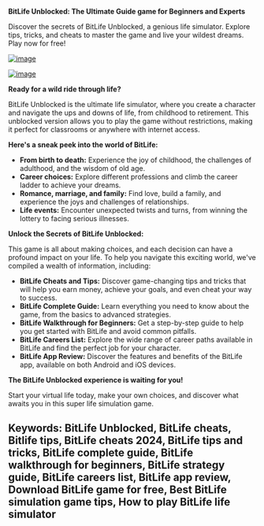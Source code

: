 **BitLife Unblocked: The Ultimate Guide game for Beginners and Experts**

Discover the secrets of BitLife Unblocked, a genious life simulator. Explore tips, tricks, and cheats to master the game and live your wildest dreams. Play now for free!


[![image](https://github.com/user-attachments/assets/e66aeaac-c746-4bc6-8abf-793c6270b25b)](https://online-generator.github.io/unblockedgames/Bitlife-Unblocked-game/)

[![image](https://github.com/user-attachments/assets/ffe587ac-719d-41cd-9585-b420dcba9e67)](https://online-generator.github.io/unblockedgames/Bitlife-Unblocked-game/)

**Ready for a wild ride through life?** 

BitLife Unblocked is the ultimate life simulator, where you create a character and navigate the ups and downs of life, from childhood to retirement.  This unblocked version allows you to play the game without restrictions, making it perfect for classrooms or anywhere with internet access. 

**Here's a sneak peek into the world of BitLife:**

* **From birth to death:** Experience the joy of childhood, the challenges of adulthood, and the wisdom of old age.
* **Career choices:** Explore different professions and climb the career ladder to achieve your dreams.
* **Romance, marriage, and family:** Find love, build a family, and experience the joys and challenges of relationships.
* **Life events:** Encounter unexpected twists and turns, from winning the lottery to facing serious illnesses. 

**Unlock the Secrets of BitLife Unblocked:**

This game is all about making choices, and each decision can have a profound impact on your life. To help you navigate this exciting world, we've compiled a wealth of information, including:

* **BitLife Cheats and Tips:** Discover game-changing tips and tricks that will help you earn money, achieve your goals, and even cheat your way to success.
* **BitLife Complete Guide:** Learn everything you need to know about the game, from the basics to advanced strategies.
* **BitLife Walkthrough for Beginners:** Get a step-by-step guide to help you get started with BitLife and avoid common pitfalls.
* **BitLife Careers List:** Explore the wide range of career paths available in BitLife and find the perfect job for your character.
* **BitLife App Review:** Discover the features and benefits of the BitLife app, available on both Android and iOS devices.

**The BitLife Unblocked experience is waiting for you!** 

Start your virtual life today, make your own choices, and discover what awaits you in this super life simulation game. 

## Keywords: BitLife Unblocked, BitLife cheats, Bitlife tips, BitLife cheats 2024, BitLife tips and tricks, BitLife complete guide, BitLife walkthrough for beginners, BitLife strategy guide, BitLife careers list, BitLife app review, Download BitLife game for free, Best BitLife simulation game tips, How to play BitLife life simulator


